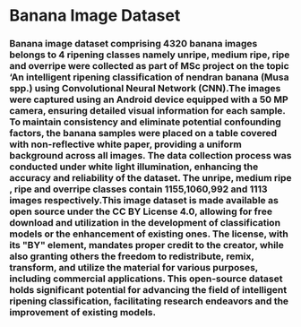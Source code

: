 # Banana Image Dataset
### Banana image dataset comprising 4320 banana images belongs to 4 ripening classes namely unripe, medium ripe, ripe and overripe were collected as part of MSc project on the topic ‘An intelligent ripening classification of nendran banana (Musa spp.) using Convolutional Neural Network (CNN).The images were captured using an Android device equipped with a 50 MP camera, ensuring detailed visual information for each sample. To maintain consistency and eliminate potential confounding factors, the banana samples were placed on a table covered with non-reflective white paper, providing a uniform background across all images. The data collection process was conducted under white light illumination, enhancing the accuracy and reliability of the dataset. The unripe, medium ripe , ripe and overripe classes contain 1155,1060,992 and 1113 images respectively.This image dataset is made available as open source under the CC BY License 4.0, allowing for free download and utilization in the development of classification models or the enhancement of existing ones. The license, with its "BY" element, mandates proper credit to the creator, while also granting others the freedom to redistribute, remix, transform, and utilize the material for various purposes, including commercial applications. This open-source dataset holds significant potential for advancing the field of intelligent ripening classification, facilitating research endeavors and the improvement of existing models.
